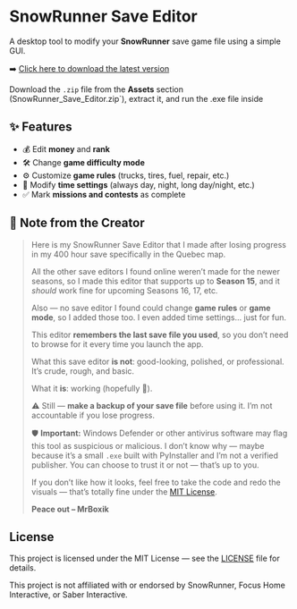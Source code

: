 # SnowRunner Save Editor

A desktop tool to modify your **SnowRunner** save game file using a simple GUI.

➡️ [Click here to download the latest version](https://github.com/MrBoxik/SnowRunner-Save-Editor/releases)

Download the `.zip` file from the **Assets** section (SnowRunner_Save_Editor.zip`), extract it, and run the .exe file inside

## ✨ Features

- 💰 Edit **money** and **rank**
- 🛠️ Change **game difficulty mode**
- ⚙️ Customize **game rules** (trucks, tires, fuel, repair, etc.)
- 🌄 Modify **time settings** (always day, night, long day/night, etc.)
- ✅ Mark **missions and contests** as complete

## 💬 Note from the Creator

> Here is my SnowRunner Save Editor that I made after losing progress in my 400 hour save  specifically in the Quebec map.  
>  
> All the other save editors I found online weren’t made for the newer seasons, so I made this editor that supports up to **Season 15**, and it *should* work fine for upcoming Seasons 16, 17, etc.  
>  
> Also — no save editor I found could change **game rules** or **game mode**, so I added those too. I even added time settings... just for fun.
> 
> This editor **remembers the last save file you used**, so you don’t need to browse for it every time you launch the app.
>  
> What this save editor **is not**: good-looking, polished, or professional. It’s crude, rough, and basic.  
>  
> What it **is**: working (hopefully 🤞).  
>  
> ⚠️ Still — **make a backup of your save file** before using it. I’m not accountable if you lose progress.
>
> 🛡️ **Important:** Windows Defender or other antivirus software may flag this tool as suspicious or malicious. I don’t know why — maybe because it’s a small `.exe` built with PyInstaller and I’m not a verified publisher. You can choose to trust it or not — that’s up to you.
>  
> If you don’t like how it looks, feel free to take the code and redo the visuals — that’s totally fine under the [MIT License](LICENSE).  
>  
> **Peace out – MrBoxik**


## License

This project is licensed under the MIT License — see the [LICENSE](LICENSE) file for details.

This project is not affiliated with or endorsed by SnowRunner, Focus Home Interactive, or Saber Interactive.

